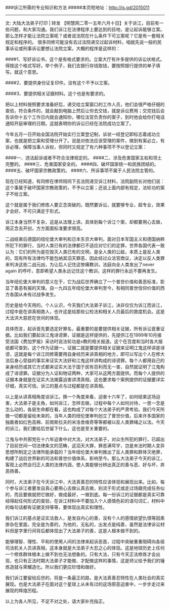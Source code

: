 ###诉江所需的专业知识和方法
#####本页短地址：http://is.gd/2015011
***
文: 大陆大法弟子打印 | 转发
【明慧网二零一五年六月十日】关于诉江，目前有一些问题，和大家沟通。我们诉江在法律程序上要达到的目地，是让起诉能够立案。那么怎样才能让法院立案呢？或者说法院在什么条件下可立案呢？它是有一套相关规定和程序的。
很多同修可能没有去过法院递交过起诉材料，咱就先说一般的民事诉讼或刑事诉讼要想让法院立案，大概的程序是这样的：

####1、写好诉讼书，这个是有格式要求的。立案大厅有许多提供的诉讼状格式。得按这个格式写好。举个例子，我们去银行存钱取钱，要按照银行提供的单子填写。就这个意思。

####2、要提供身份证复印件。没有这个不予以立案。

####3、要提供相关证据材料。这个也是有要求的。

把以上材料按照要求准备好后，递交给立案窗口的工作人员，他们会很严格仔细的查验，符合条件的，就会敲到电脑上然后让你去交钱，就是诉讼费用；交完钱后会告诉你十五个工作日内就会通知你，哪位法官负责你的案子，到时他会给你打电话通知开庭审理的日期。这就表明你的诉讼已经在法院成功立案了。

今年五月一日开始全国法院开始实行立案登记制，诉状一经登记即标志着成功立案，也就是把立案和受理分开了。说是对依法应该受理的案件，做到有案必立，有诉必理，保障当事人诉权，但同时又规定了有六种事项不予以登记立案：

####一、违法起诉或者不符合法律规定的。
####二、涉及危害国家主权和领土完整的。
####三、危害国家安全的。
####四、破坏国家统一和民族团结的。
####五、破坏国家宗教政策的。
####六、所诉事项不属于人民法院主管的。

现在已经知道，有同修在律师陪同下去法院递交诉江材料，法院副院长对他们说：这个事属于破坏国家宗教政策的，不予以立案；还说上面内部有规定，法轮功的案子不给立案。

这个就是属于我们修炼人要正念突破的。既然要诉讼，就要够专业，超专业，效果才会好。不可只满足于形式。

诉江本身当然不复杂，这是从法理上讲。具体到每个诉江个案，却都要用心去做，用正念去开创，方方面面标准要求很高。

二战结束后德国的纽伦堡大审判和日本东京大审判，面对日本军国主义和德国纳粹所犯下的罪行，当时人类已有的法律都已不适应对它们的定罪，世界各国代表一致认为：它们的所为是在毁灭人类已有的文明，是全人类的公敌，本质上是反人类的，现有所有法律均不能包纳其滔天罪恶，因此经过众法官商议，决定以反人类罪来判决这些二战元凶，为让后人记住这惨痛教训，法庭向全人类发出了never again 的呼吁，意即希望人类永远记住这个教训，这样的罪行永远不要再发生。

当年纽伦堡大审判的意义在于，它为战后世界确立了一个普世价值和善恶标准，彰显了善恶有报的天理。自一九四五年纽伦堡大审判至今，有相同普世信仰价值的西方各国从未有过战争发生。

历史是给今天用的。个人认识，今天我们大法弟子诉江，决非仅仅为诉江而诉江，过程中是在讲真相救人，也许这是给那些公检法和相关人员最后的救度机会。这是大法洪大慈悲在世间的体现。

具体而言，起诉首先要选定好罪名，最重要的是要提供相关证据，所有诉讼首重证据。比如我们要起诉江鬼诽谤罪，证据是这样提供的，先提供江在1999年10月接受法国《费加罗报》采访时说法轮功是x教的相关报道。这个在百度和当时各大报纸都可查到，这个作为证据一。证据二就是要提供相关证据来证明江鬼这样讲是诽谤，这就是每个诉江同修需要用自身经历来讲真相的地方，即可以写出个人在修大法后身心受益的事实来证实大法好和江鬼这样讲构成的诽谤罪。每个人都用自己的亲身经历或其它方式都来证实大法于国于民有百利而无一害，自然就证明了江鬼构成了诽谤罪。证据分为人证和物证两种，大家可从这两方面提供。而每个人提供的证据本身就是在证实大法揭露迫害讲清真相，这也要求每个案例提供的证据要详实仔细，真实可信。诉江的基点与过程都是在讲真相。

以上是从讲真相角度谈诉江。换一个角度来看，迫害十六年了，如何结束这场迫害，大法弟子是主角，如何诉江，怎样去做，过程中每个人如何对待，一思一念是怎么动的，各层生命都在看，这也构成了对每个大法弟子的严肃考验。我们今天所做一切都是留给未来的，当年人类的纽伦堡审判创立了普世价值，后来许多国家的独裁者如红色高棉、前南斯拉夫的米洛舍维奇等等都被以反人类罪绳之以法。今天的诉江，我们要给后世留下什么，这也是至关重要的。

江鬼与中共邪党在十六年迫害中对大法，对大法弟子，对众生所犯的罪行，已超出了目前世间一切法律条文的范畴，这滔天大罪，罪恶满穹宇，岂是末法时期人变异思想所制定之法律所能承载的？当年纽伦堡大审判推出了反人类罪和群体灭绝罪，构建了战后世界新的司法和普世价值体系，影响至今。那么大法弟子今天的诉江，客观上必然会归正人类的法律内涵，使人类能够分辨出真正的善与恶、好与坏，弃恶扬善。

同时，大法弟子在今天诉江中，大法真善忍的特性应该体现和展现出来。比如，每个参与诉江者要发自真心要用心去做认真去做，别流于形式或走过场跟完成任务似的，而且要做就把它做好，做成最好，一做到底。每一份诉江的证据都是真实可靠经得起任何形式的查验，在诉江材料中不要加入个人感情色彩的语句词汇，材料中的每句话都有证据支持等等，要体现出真实和理性。

我们诉江的基点是证实法救人，是发自内心的善，没有个人的感情欲望仇恨等因素掺杂在里面，完全是为善的，为他的，无私的，出发点是纯善，虽然是法律诉讼材料但是字里行间背后都体现出了大法弟子的善，这是人根本做不到的。

能够理智、理性、平和的使用人间的法律来起诉恶首，过程中突破重重阻碍向各级司法机关人员讲真相，这本身就是大法弟子大忍之心的体现。这是地球历史上任何一个修炼群体根本上做不到也无法想象的。只有大法，只有今天正法修炼才会出现，也只有正法时期大法弟子才能做、才配做这样的事情，这是师父给予我们的锤炼造就与荣耀造化。所以我们更应珍惜和做好。

我们诉江要留给后世的，将是一条最正的路，是大法真善忍特性在人类社会的真实展现。也是大法弟子在面对这个星球上从未有过的这场邪恶迫害中，一步步走过来展现的辉煌历程。

以上为各人所见，不足不对之处，请大家补充指正。
